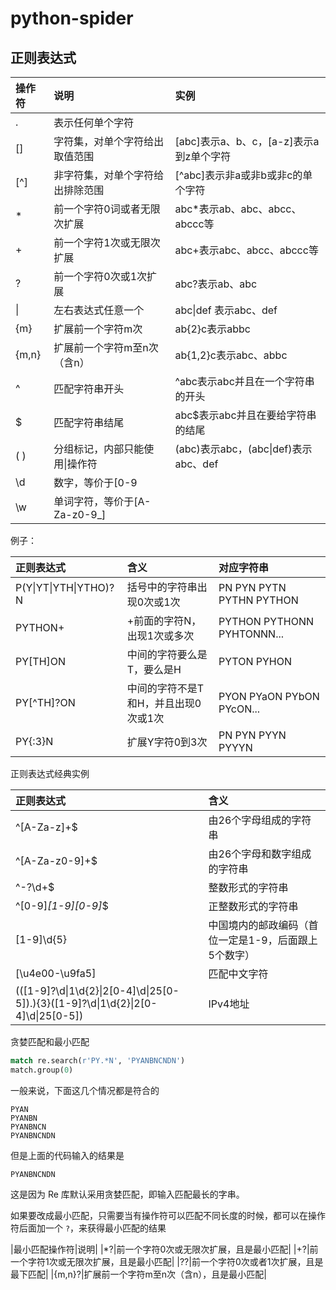 # python-spider

## 正则表达式

|操作符|说明|实例
|:--|:--|:--|
|.|表示任何单个字符||
|[]|字符集，对单个字符给出取值范围|[abc]表示a、b、c，[a-z]表示a到z单个字符|
|[^]|非字符集，对单个字符给出排除范围|[^abc]表示非a或非b或非c的单个字符|
|*|前一个字符0词或者无限次扩展|abc*表示ab、abc、abcc、abccc等|
|+|前一个字符1次或无限次扩展|abc+表示abc、abcc、abccc等|
|?|前一个字符0次或1次扩展|abc?表示ab、abc|
| &#124; |左右表达式任意一个| abc&#124;def 表示abc、def|
|{m}|扩展前一个字符m次|ab{2}c表示abbc|
|{m,n}|扩展前一个字符m至n次（含n）|ab{1,2}c表示abc、abbc|
|^|匹配字符串开头|^abc表示abc并且在一个字符串的开头|
|$|匹配字符串结尾|abc$表示abc并且在要给字符串的结尾|
|( )|分组标记，内部只能使用&#124;操作符|(abc)表示abc，(abc&#124;def)表示abc、def|
|\d|数字，等价于[0-9||
|\w|单词字符，等价于[A-Za-z0-9_]||

例子：

|正则表达式|含义|对应字符串|
|:--|:--|:--|
|P(Y&#124;YT&#124;YTH&#124;YTHO)?N|括号中的字符串出现0次或1次|PN PYN PYTN PYTHN PYTHON|
|PYTHON+|+前面的字符N，出现1次或多次|PYTHON PYTHONN PYHTONNN...|
|PY[TH]ON|中间的字符要么是T，要么是H|PYTON PYHON|
|PY[^TH]?ON|中间的字符不是T和H，并且出现0次或1次|PYON PYaON PYbON PYcON...|
|PY{:3}N|扩展Y字符0到3次|PN PYN PYYN PYYYN|

正则表达式经典实例

|正则表达式|含义|
|:--|:--|
|^[A-Za-z]+$|由26个字母组成的字符串|
|^[A-Za-z0-9]+$|由26个字母和数字组成的字符串|
|^-?\d+$|整数形式的字符串|
|^[0-9]*[1-9][0-9]*$|正整数形式的字符串|
|[1-9]\d{5}|中国境内的邮政编码（首位一定是1-9，后面跟上5个数字）|
|[\u4e00-\u9fa5]|匹配中文字符|
|(([1-9]?\d&#124;1\d{2}&#124;2[0-4]\d&#124;25[0-5]).){3}([1-9]?\d&#124;1\d{2}&#124;2[0-4]\d&#124;25[0-5])|IPv4地址|

贪婪匹配和最小匹配

```python
match re.search(r'PY.*N', 'PYANBNCNDN')
match.group(0)
```

一般来说，下面这几个情况都是符合的

```
PYAN
PYANBN
PYANBNCN
PYANBNCNDN
```

但是上面的代码输入的结果是

```
PYANBNCNDN
```

这是因为 Re 库默认采用贪婪匹配，即输入匹配最长的字串。

如果要改成最小匹配，只需要当有操作符可以匹配不同长度的时候，都可以在操作符后面加一个 `?`，来获得最小匹配的结果

|最小匹配操作符|说明|
|*?|前一个字符0次或无限次扩展，且是最小匹配|
|+?|前一个字符1次或无限次扩展，且是最小匹配|
|??|前一个字符0次或者1次扩展，且是最下匹配|
|{m,n}?|扩展前一个字符m至n次（含n），且是最小匹配|
